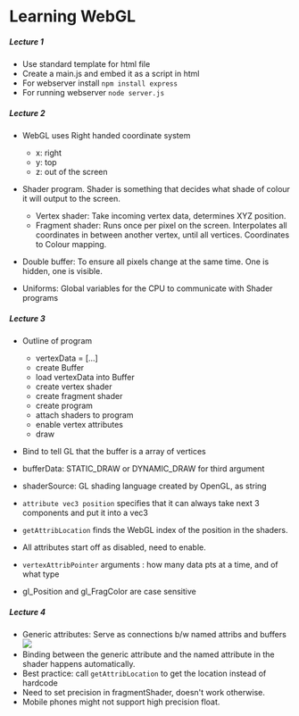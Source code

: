 # Learning WebGL

##### Lecture 1
- Use standard template for html file
- Create a main.js and embed it as a script in html
- For webserver install
```npm install express```
- For running webserver
```node server.js```

##### Lecture 2
- WebGL uses Right handed coordinate system
	- x: right
	- y: top
	- z: out of the screen

- Shader program. Shader is something that decides what shade of colour it will output to the screen. 
	- Vertex shader: Take incoming vertex data, determines XYZ position.
	- Fragment shader: Runs once per pixel on the screen. Interpolates all coordinates in between another vertex, until all vertices. Coordinates to Colour mapping.

- Double buffer: To ensure all pixels change at the same time. One is hidden, one is visible.

- Uniforms: Global variables for the CPU to communicate with Shader programs

##### Lecture 3
- Outline of program
	- vertexData = [...]
	- create Buffer
	- load vertexData into Buffer
	- create vertex shader
	- create fragment shader
	- create program
	- attach shaders to program
	- enable vertex attributes
	- draw

- Bind to tell GL that the buffer is a array of vertices
- bufferData: STATIC_DRAW or DYNAMIC_DRAW for third argument
- shaderSource: GL shading language created by OpenGL, as string
- ```attribute vec3 position``` specifies that it can always take next 3 components and put it into a vec3
- ```getAttribLocation``` finds the WebGL index of the position in the shaders.
- All attributes start off as disabled, need to enable.
- ```vertexAttribPointer``` arguments : how many data pts at a time, and of what type
- gl_Position and gl_FragColor are case sensitive

##### Lecture 4
- Generic attributes: Serve as connections b/w named attribs and buffers
![](imgs/20201115-032953.png)
- Binding between the generic attribute and the named attribute in the shader happens automatically.
- Best practice: call ```getAttribLocation``` to get the location instead of hardcode
- Need to set precision in fragmentShader, doesn't work otherwise.
- Mobile phones might not support high precision float.



